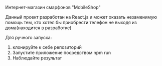 Интернет-магазин смарфонов "MobileShop"

Данный проект разработан на React.js и может оказать незаменимую помощь тем, кто хотел бы приобрести телефон не выходя из дома(находится в разработке)

Для ручного запуска: 
1) клонируйте к себе репозиторий
2) Запустите приложение посредством npm run
3) Наблюдайте результат
